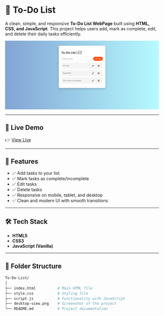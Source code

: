 # 📝 To-Do List

A clean, simple, and responsive **To-Do List WebPage** built using **HTML, CSS, and JavaScript**. This project helps users add, mark as complete, edit, and delete their daily tasks efficiently.

![Preview Screenshot](desktop-view.png)

---

## 🔗 Live Demo

👉 [View Live](https://suru190.github.io/To-Do-List/)

---

## 🚀 Features

- ✅ Add tasks to your list
- ✅ Mark tasks as complete/incomplete
- ✅ Edit tasks
- ✅ Delete tasks
- ✅ Responsive on mobile, tablet, and desktop
- ✅ Clean and modern UI with smooth transitions

---

## 🛠️ Tech Stack

- **HTML5**
- **CSS3**
- **JavaScript (Vanilla)**

---

## 📂 Folder Structure

```bash
To-Do-List/
│
├── index.html          # Main HTML file
├── style.css           # Styling file
├── script.js           # Functionality with JavaScript
├── desktop-view.png    # Screenshot of the project
└── README.md           # Project documentation
